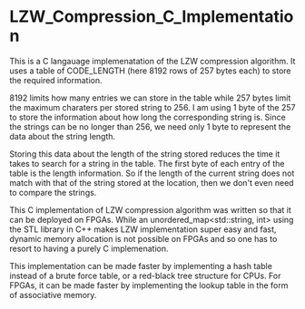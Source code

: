 # LZW_Compression_C_Implementation

This is a C langauage implemenatation of the LZW compression algorithm.
It uses a table of CODE_LENGTH (here 8192 rows of 257 bytes each) to store the required information.

8192 limits how many entries we can store in the table while 257 bytes limit the maximum charaters per stored string to 256.
I am using 1 byte of the 257 to store the information about how long the corresponding string is. Since the strings can 
be no longer than 256, we need only 1 byte to represent the data about the string length. 

Storing this data about the length of the string stored reduces the time it takes to search for a string in the table.
The first byte of each entry of the table is the length information. So if the length of the current string does not
match with that of the string stored at the location, then we don't even need to compare the strings. 

This C implementation of LZW compression algorithm was written so that it can be deployed on FPGAs. 
While an unordered_map<std::string, int> using the STL library in C++ makes LZW implementation super easy 
and fast, dynamic memory allocation is not possible on FPGAs and so one has to resort to having a purely
C implemenation.

This implementation can be made faster by implementing a hash table instead of a brute force table, or a red-black tree
structure for CPUs. For FPGAs, it can be made faster by implementing the lookup table in the form of associative memory.
